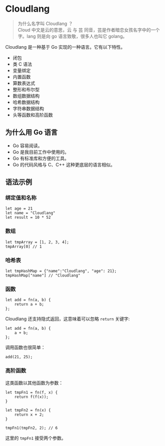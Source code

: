 # Cloudlang

> 为什么名字叫 Cloudlang ？ </br>Cloud 中文是云的意思，云 与 芸 同音，芸是作者暗恋女孩名字中的一个字。lang 则是向 go 语言致敬，很多人也叫它 golang。

Cloudlang 是一种基于 Go 实现的一种语言。它有以下特性。

- 闭包
- 类 C 语法
- 变量绑定
- 内置函数
- 算数表达式
- 整形和布尔型
- 数组数据结构
- 哈希数据结构
- 字符串数据结构
- 头等函数和高阶函数

## 为什么用 Go 语言

- Go 容易阅读。
- Go 是我目前工作中使用的。
- Go 有标准库和方便的工具。
- Go 的代码风格与 C、C++ 这种更底层的语言相似。

## 语法示例

### 绑定值和名称
```
let age = 21
let name = "Cloudlang"
let result = 10 * 52
```

### 数组
```
let tmpArray = [1, 2, 3, 4];
tmpArray[0] // 1
```

### 哈希表
```
let tmpHashMap = {"name":"Cloudlang", "age": 21};
tmpHashMap["name"] // "Cloudlang"
```

### 函数
```
let add = fn(a, b) {
    return a + b;
};
```

Cloudlang 还支持隐式返回，这意味着可以忽略 `return` 关键字:
```
let add = fn(a, b) {
    a + b;
};
```
调用函数也很简单：
```
add(21, 25);
```

### 高阶函数
这类函数以其他函数为参数：
```
let tmpFn1 = fn(f, x) {
    return f(f(x));
}

let tmpFn2 = fn(x) {
    return x + 2;
}

tmpFn1(tmpFn2, 2); // 6
```
这里的 `tmpFn1` 接受两个参数。


